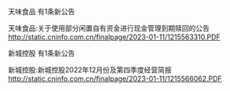 天味食品 有1条新公告 

天味食品:关于使用部分闲置自有资金进行现金管理到期赎回的公告 http://static.cninfo.com.cn/finalpage/2023-01-11/1215563310.PDF 

新城控股 有1条新公告 

新城控股:新城控股2022年12月份及第四季度经营简报 http://static.cninfo.com.cn/finalpage/2023-01-11/1215566062.PDF 

